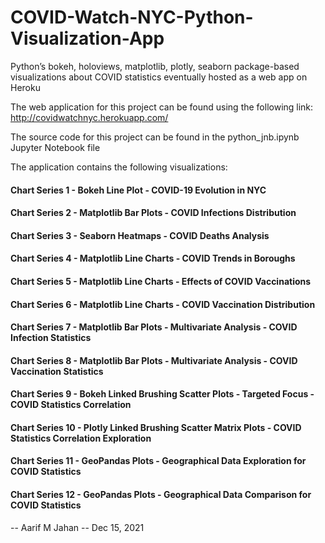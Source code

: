 # COVID-Watch-NYC-Python-Visualization-App

Python’s bokeh, holoviews, matplotlib, plotly, seaborn package-based visualizations about COVID statistics eventually hosted as a web app on Heroku

The web application for this project can be found using the following link: http://covidwatchnyc.herokuapp.com/

The source code for this project can be found in the python_jnb.ipynb Jupyter Notebook file

The application contains the following visualizations:

#### Chart Series 1 - Bokeh Line Plot - COVID-19 Evolution in NYC
#### Chart Series 2 - Matplotlib Bar Plots - COVID Infections Distribution
#### Chart Series 3 - Seaborn Heatmaps - COVID Deaths Analysis
#### Chart Series 4 - Matplotlib Line Charts - COVID Trends in Boroughs
#### Chart Series 5 - Matplotlib Line Charts - Effects of COVID Vaccinations
#### Chart Series 6 - Matplotlib Line Charts - COVID Vaccination Distribution
#### Chart Series 7 - Matplotlib Bar Plots - Multivariate Analysis - COVID Infection Statistics
#### Chart Series 8 - Matplotlib Bar Plots - Multivariate Analysis - COVID Vaccination Statistics
#### Chart Series 9 - Bokeh Linked Brushing Scatter Plots - Targeted Focus - COVID Statistics Correlation
#### Chart Series 10 - Plotly Linked Brushing Scatter Matrix Plots - COVID Statistics Correlation Exploration
#### Chart Series 11 - GeoPandas Plots - Geographical Data Exploration for COVID Statistics
#### Chart Series 12 - GeoPandas Plots - Geographical Data Comparison for COVID Statistics

-- Aarif M Jahan -- Dec 15, 2021
